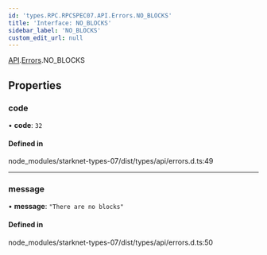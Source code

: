 ```yaml
---
id: 'types.RPC.RPCSPEC07.API.Errors.NO_BLOCKS'
title: 'Interface: NO_BLOCKS'
sidebar_label: 'NO_BLOCKS'
custom_edit_url: null
---
```


[API](../namespaces/types.RPC.RPCSPEC07.API.md).[Errors](../namespaces/types.RPC.RPCSPEC07.API.Errors.md).NO_BLOCKS

## Properties

### code

• **code**: `32`

#### Defined in

node_modules/starknet-types-07/dist/types/api/errors.d.ts:49

---

### message

• **message**: `"There are no blocks"`

#### Defined in

node_modules/starknet-types-07/dist/types/api/errors.d.ts:50
